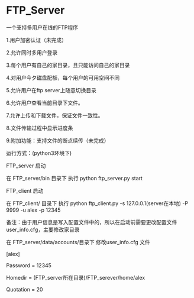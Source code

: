 # FTP_Server
一个支持多用户在线的FTP程序


 1.用户加密认证（未完成）
 
 2.允许同时多用户登录
 
 3.每个用户有自己的家目录，且只能访问自己的家目录
 
 4.对用户今夕磁盘配额，每个用户的可用空间不同
 
 5.允许用户在ftp server上随意切换目录
 
 6.允许用户查看当前目录下文件。
 
 7.允许上传和下载文件，保证文件一致性。
 
 8.文件传输过程中显示进度条
 
 9.附加功能：支持文件的断点续传（未完成）
 
运行方式：(python3环境下)

FTP_server  启动

在  FTP_server/bin 目录下  执行  python  ftp_server.py start

FTP_client 启动

在  FTP_client/ 目录下  执行   python  ftp_client.py  -s 127.0.0.1(server在本地)  -P 9999  -u alex  -p 12345

备注：由于用户信息是写入配置文件中的，所以在启动前需要更改配置文件user_info.cfg，主要修改家目录

在 FTP_server/data/accounts/目录下  修改user_info.cfg  文件

[alex]

Password = 12345

Homedir = (FTP_server所在目录)/FTP_serever/home/alex

Quotation = 20

